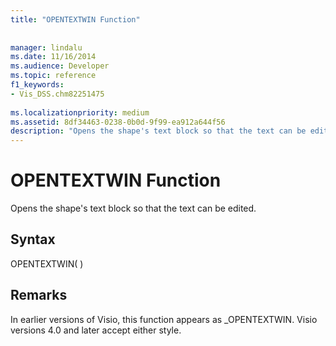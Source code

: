 ```yaml
---
title: "OPENTEXTWIN Function"
 
 
manager: lindalu
ms.date: 11/16/2014
ms.audience: Developer
ms.topic: reference
f1_keywords:
- Vis_DSS.chm82251475
 
ms.localizationpriority: medium
ms.assetid: 8df34463-0238-0b0d-9f99-ea912a644f56
description: "Opens the shape's text block so that the text can be edited."
---
```


# OPENTEXTWIN Function

Opens the shape's text block so that the text can be edited.
  
## Syntax

OPENTEXTWIN( )
  
## Remarks

In earlier versions of Visio, this function appears as _OPENTEXTWIN. Visio versions 4.0 and later accept either style. 
  

